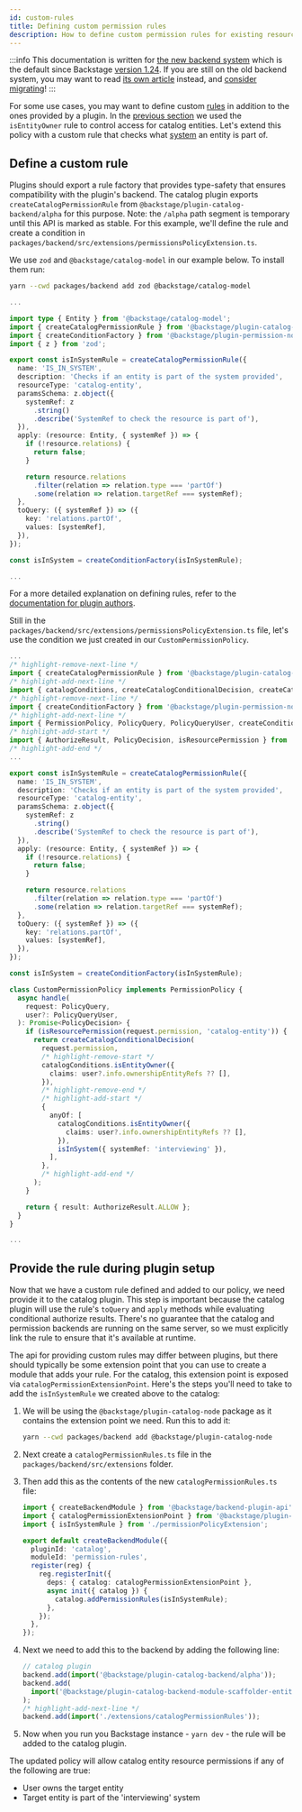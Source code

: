 ```yaml
---
id: custom-rules
title: Defining custom permission rules
description: How to define custom permission rules for existing resources
---
```


:::info
This documentation is written for [the new backend system](../backend-system/index.md) which is the default since Backstage [version 1.24](../releases/v1.24.0.md). If you are still on the old backend system, you may want to read [its own article](./custom-rules--old.md) instead, and [consider migrating](../backend-system/building-backends/08-migrating.md)!
:::

For some use cases, you may want to define custom [rules](../references/glossary.md#rule-permission-plugin) in addition to the ones provided by a plugin. In the [previous section](./writing-a-policy.md) we used the `isEntityOwner` rule to control access for catalog entities. Let's extend this policy with a custom rule that checks what [system](https://backstage.io/docs/features/software-catalog/system-model#system) an entity is part of.

## Define a custom rule

Plugins should export a rule factory that provides type-safety that ensures compatibility with the plugin's backend. The catalog plugin exports `createCatalogPermissionRule` from `@backstage/plugin-catalog-backend/alpha` for this purpose. Note: the `/alpha` path segment is temporary until this API is marked as stable. For this example, we'll define the rule and create a condition in `packages/backend/src/extensions/permissionsPolicyExtension.ts`.

We use `zod` and `@backstage/catalog-model` in our example below. To install them run:

```bash title="from your Backstage root directory"
yarn --cwd packages/backend add zod @backstage/catalog-model
```

```ts title="packages/backend/src/extensions/permissionsPolicyExtension.ts"
...

import type { Entity } from '@backstage/catalog-model';
import { createCatalogPermissionRule } from '@backstage/plugin-catalog-backend/alpha';
import { createConditionFactory } from '@backstage/plugin-permission-node';
import { z } from 'zod';

export const isInSystemRule = createCatalogPermissionRule({
  name: 'IS_IN_SYSTEM',
  description: 'Checks if an entity is part of the system provided',
  resourceType: 'catalog-entity',
  paramsSchema: z.object({
    systemRef: z
      .string()
      .describe('SystemRef to check the resource is part of'),
  }),
  apply: (resource: Entity, { systemRef }) => {
    if (!resource.relations) {
      return false;
    }

    return resource.relations
      .filter(relation => relation.type === 'partOf')
      .some(relation => relation.targetRef === systemRef);
  },
  toQuery: ({ systemRef }) => ({
    key: 'relations.partOf',
    values: [systemRef],
  }),
});

const isInSystem = createConditionFactory(isInSystemRule);

...
```

For a more detailed explanation on defining rules, refer to the [documentation for plugin authors](./plugin-authors/03-adding-a-resource-permission-check.md#adding-support-for-conditional-decisions).

Still in the `packages/backend/src/extensions/permissionsPolicyExtension.ts` file, let's use the condition we just created in our `CustomPermissionPolicy`.

```ts title="packages/backend/src/extensions/permissionsPolicyExtension.ts"
...
/* highlight-remove-next-line */
import { createCatalogPermissionRule } from '@backstage/plugin-catalog-backend/alpha';
/* highlight-add-next-line */
import { catalogConditions, createCatalogConditionalDecision, createCatalogPermissionRule } from '@backstage/plugin-catalog-backend/alpha';
/* highlight-remove-next-line */
import { createConditionFactory } from '@backstage/plugin-permission-node';
/* highlight-add-next-line */
import { PermissionPolicy, PolicyQuery, PolicyQueryUser, createConditionFactory } from '@backstage/plugin-permission-node';
/* highlight-add-start */
import { AuthorizeResult, PolicyDecision, isResourcePermission } from '@backstage/plugin-permission-common';
/* highlight-add-end */
...

export const isInSystemRule = createCatalogPermissionRule({
  name: 'IS_IN_SYSTEM',
  description: 'Checks if an entity is part of the system provided',
  resourceType: 'catalog-entity',
  paramsSchema: z.object({
    systemRef: z
      .string()
      .describe('SystemRef to check the resource is part of'),
  }),
  apply: (resource: Entity, { systemRef }) => {
    if (!resource.relations) {
      return false;
    }

    return resource.relations
      .filter(relation => relation.type === 'partOf')
      .some(relation => relation.targetRef === systemRef);
  },
  toQuery: ({ systemRef }) => ({
    key: 'relations.partOf',
    values: [systemRef],
  }),
});

const isInSystem = createConditionFactory(isInSystemRule);

class CustomPermissionPolicy implements PermissionPolicy {
  async handle(
    request: PolicyQuery,
    user?: PolicyQueryUser,
  ): Promise<PolicyDecision> {
    if (isResourcePermission(request.permission, 'catalog-entity')) {
      return createCatalogConditionalDecision(
        request.permission,
        /* highlight-remove-start */
        catalogConditions.isEntityOwner({
          claims: user?.info.ownershipEntityRefs ?? [],
        }),
        /* highlight-remove-end */
        /* highlight-add-start */
        {
          anyOf: [
            catalogConditions.isEntityOwner({
              claims: user?.info.ownershipEntityRefs ?? [],
            }),
            isInSystem({ systemRef: 'interviewing' }),
          ],
        },
        /* highlight-add-end */
      );
    }

    return { result: AuthorizeResult.ALLOW };
  }
}

...
```

## Provide the rule during plugin setup

Now that we have a custom rule defined and added to our policy, we need provide it to the catalog plugin. This step is important because the catalog plugin will use the rule's `toQuery` and `apply` methods while evaluating conditional authorize results. There's no guarantee that the catalog and permission backends are running on the same server, so we must explicitly link the rule to ensure that it's available at runtime.

The api for providing custom rules may differ between plugins, but there should typically be some extension point that you can use to create a module that adds your rule. For the catalog, this extension point is exposed via `catalogPermissionExtensionPoint`. Here's the steps you'll need to take to add the `isInSystemRule` we created above to the catalog:

1. We will be using the `@backstage/plugin-catalog-node` package as it contains the extension point we need. Run this to add it:

   ```bash title="from your Backstage root directory"
   yarn --cwd packages/backend add @backstage/plugin-catalog-node
   ```

2. Next create a `catalogPermissionRules.ts` file in the `packages/backend/src/extensions` folder.
3. Then add this as the contents of the new `catalogPermissionRules.ts` file:

   ```typescript title="packages/backend/src/extensions/catalogPermissionRules.ts"
   import { createBackendModule } from '@backstage/backend-plugin-api';
   import { catalogPermissionExtensionPoint } from '@backstage/plugin-catalog-node/alpha';
   import { isInSystemRule } from './permissionPolicyExtension';

   export default createBackendModule({
     pluginId: 'catalog',
     moduleId: 'permission-rules',
     register(reg) {
       reg.registerInit({
         deps: { catalog: catalogPermissionExtensionPoint },
         async init({ catalog }) {
           catalog.addPermissionRules(isInSystemRule);
         },
       });
     },
   });
   ```

4. Next we need to add this to the backend by adding the following line:

   ```ts title="packages/backend/src/index.ts"
   // catalog plugin
   backend.add(import('@backstage/plugin-catalog-backend/alpha'));
   backend.add(
     import('@backstage/plugin-catalog-backend-module-scaffolder-entity-model'),
   );
   /* highlight-add-next-line */
   backend.add(import('./extensions/catalogPermissionRules'));
   ```

5. Now when you run you Backstage instance - `yarn dev` - the rule will be added to the catalog plugin.

The updated policy will allow catalog entity resource permissions if any of the following are true:

- User owns the target entity
- Target entity is part of the 'interviewing' system
